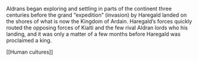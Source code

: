 Aldrans began exploring and settling in parts of the continent three centuries before the grand “expedition” (invasion) by Haregald landed on the shores of what is now the Kingdom of Ardain. Haregald’s forces quickly routed the opposing forces of Kialti and the few rival Aldran lords who his landing, and it was only a matter of a few months before Haregald was proclaimed a king.

[[Human cultures]]